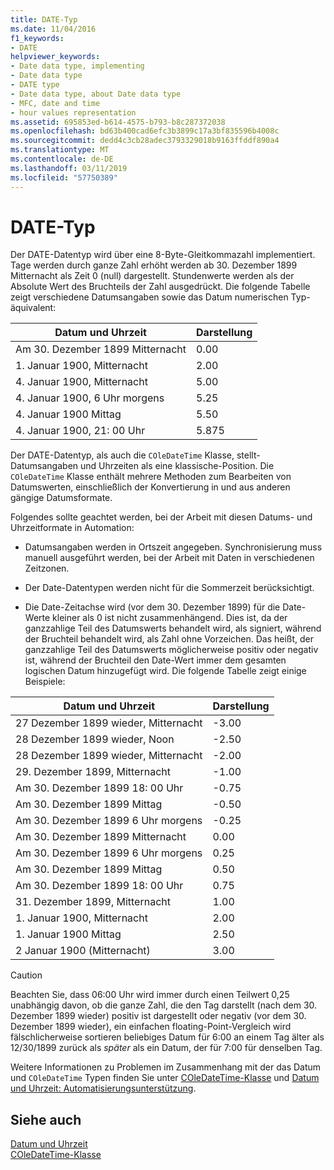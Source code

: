 ```yaml
---
title: DATE-Typ
ms.date: 11/04/2016
f1_keywords:
- DATE
helpviewer_keywords:
- Date data type, implementing
- Date data type
- DATE type
- Date data type, about Date data type
- MFC, date and time
- hour values representation
ms.assetid: 695853ed-b614-4575-b793-b8c287372038
ms.openlocfilehash: bd63b400cad6efc3b3899c17a3bf835596b4008c
ms.sourcegitcommit: dedd4c3cb28adec3793329018b9163ffddf890a4
ms.translationtype: MT
ms.contentlocale: de-DE
ms.lasthandoff: 03/11/2019
ms.locfileid: "57750389"
---
```

# <a name="date-type"></a>DATE-Typ

Der DATE-Datentyp wird über eine 8-Byte-Gleitkommazahl implementiert. Tage werden durch ganze Zahl erhöht werden ab 30. Dezember 1899 Mitternacht als Zeit 0 (null) dargestellt. Stundenwerte werden als der Absolute Wert des Bruchteils der Zahl ausgedrückt. Die folgende Tabelle zeigt verschiedene Datumsangaben sowie das Datum numerischen Typ-äquivalent:

|Datum und Uhrzeit|Darstellung|
|-------------------|--------------------|
|Am 30. Dezember 1899 Mitternacht|0.00|
|1. Januar 1900, Mitternacht|2.00|
|4. Januar 1900, Mitternacht|5.00|
|4. Januar 1900, 6 Uhr morgens|5.25|
|4. Januar 1900 Mittag|5.50|
|4. Januar 1900, 21: 00 Uhr|5.875|

Der DATE-Datentyp, als auch die `COleDateTime` Klasse, stellt-Datumsangaben und Uhrzeiten als eine klassische-Position. Die `COleDateTime` Klasse enthält mehrere Methoden zum Bearbeiten von Datumswerten, einschließlich der Konvertierung in und aus anderen gängige Datumsformate.

Folgendes sollte geachtet werden, bei der Arbeit mit diesen Datums- und Uhrzeitformate in Automation:

- Datumsangaben werden in Ortszeit angegeben. Synchronisierung muss manuell ausgeführt werden, bei der Arbeit mit Daten in verschiedenen Zeitzonen.

- Der Date-Datentypen werden nicht für die Sommerzeit berücksichtigt.

- Die Date-Zeitachse wird (vor dem 30. Dezember 1899) für die Date-Werte kleiner als 0 ist nicht zusammenhängend. Dies ist, da der ganzzahlige Teil des Datumswerts behandelt wird, als signiert, während der Bruchteil behandelt wird, als Zahl ohne Vorzeichen. Das heißt, der ganzzahlige Teil des Datumswerts möglicherweise positiv oder negativ ist, während der Bruchteil den Date-Wert immer dem gesamten logischen Datum hinzugefügt wird. Die folgende Tabelle zeigt einige Beispiele:

|Datum und Uhrzeit|Darstellung|
|-------------------|--------------------|
|27 Dezember 1899 wieder, Mitternacht|-3.00|
|28 Dezember 1899 wieder, Noon|-2.50|
|28 Dezember 1899 wieder, Mitternacht|-2.00|
|29. Dezember 1899, Mitternacht|-1.00|
|Am 30. Dezember 1899 18: 00 Uhr|-0.75|
|Am 30. Dezember 1899 Mittag|-0.50|
|Am 30. Dezember 1899 6 Uhr morgens|-0.25|
|Am 30. Dezember 1899 Mitternacht|0.00|
|Am 30. Dezember 1899 6 Uhr morgens|0.25|
|Am 30. Dezember 1899 Mittag|0.50|
|Am 30. Dezember 1899 18: 00 Uhr|0.75|
|31. Dezember 1899, Mitternacht|1.00|
|1. Januar 1900, Mitternacht|2.00|
|1. Januar 1900 Mittag|2.50|
|2 Januar 1900 (Mitternacht)|3.00|

> [!CAUTION]
>  Beachten Sie, dass 06:00 Uhr wird immer durch einen Teilwert 0,25 unabhängig davon, ob die ganze Zahl, die den Tag darstellt (nach dem 30. Dezember 1899 wieder) positiv ist dargestellt oder negativ (vor dem 30. Dezember 1899 wieder), ein einfachen floating-Point-Vergleich wird fälschlicherweise sortieren beliebiges Datum für 6:00 an einem Tag älter als 12/30/1899 zurück als *später* als ein Datum, der für 7:00 für denselben Tag.

Weitere Informationen zu Problemen im Zusammenhang mit der das Datum und `COleDateTime` Typen finden Sie unter [COleDateTime-Klasse](../atl-mfc-shared/reference/coledatetime-class.md) und [Datum und Uhrzeit: Automatisierungsunterstützung](../atl-mfc-shared/date-and-time-automation-support.md).

## <a name="see-also"></a>Siehe auch

[Datum und Uhrzeit](../atl-mfc-shared/date-and-time.md)<br/>
[COleDateTime-Klasse](../atl-mfc-shared/reference/coledatetime-class.md)
